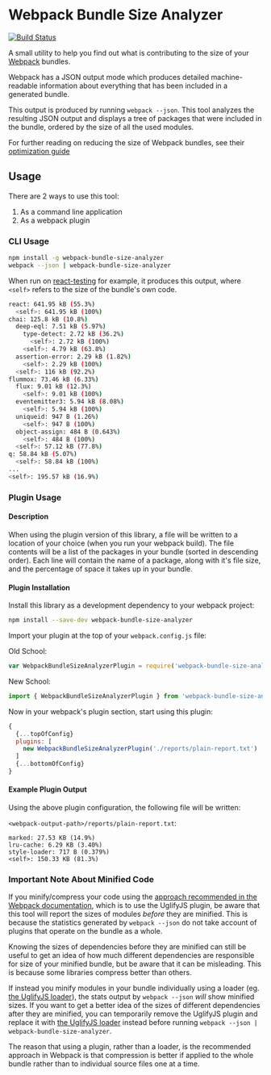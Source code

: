 Webpack Bundle Size Analyzer
============================

[![Build Status](https://travis-ci.org/robertknight/webpack-bundle-size-analyzer.svg?branch=master)](https://travis-ci.org/robertknight/webpack-bundle-size-analyzer)

A small utility to help you find out what is contributing
to the size of your [Webpack](http://webpack.github.io/) bundles.

Webpack has a JSON output mode which produces detailed machine-readable
information about everything that has been included in a generated bundle.

This output is produced by running `webpack --json`. This tool analyzes
the resulting JSON output and displays a tree of packages that were included
in the bundle, ordered by the size of all the used modules.

For further reading on reducing the size of Webpack bundles,
see their [optimization guide](http://webpack.github.io/docs/optimization.html)

## Usage

There are 2 ways to use this tool:

1. As a command line application
2. As a webpack plugin

### CLI Usage
```sh
npm install -g webpack-bundle-size-analyzer
webpack --json | webpack-bundle-size-analyzer
```

When run on [react-testing](https://github.com/robertknight/react-testing) for example,
it produces this output, where `<self>` refers to the size of the bundle's own code.

````sh
react: 641.95 kB (55.3%)
  <self>: 641.95 kB (100%)
chai: 125.8 kB (10.8%)
  deep-eql: 7.51 kB (5.97%)
    type-detect: 2.72 kB (36.2%)
      <self>: 2.72 kB (100%)
    <self>: 4.79 kB (63.8%)
  assertion-error: 2.29 kB (1.82%)
    <self>: 2.29 kB (100%)
  <self>: 116 kB (92.2%)
flummox: 73.46 kB (6.33%)
  flux: 9.01 kB (12.3%)
    <self>: 9.01 kB (100%)
  eventemitter3: 5.94 kB (8.08%)
    <self>: 5.94 kB (100%)
  uniqueid: 947 B (1.26%)
    <self>: 947 B (100%)
  object-assign: 484 B (0.643%)
    <self>: 484 B (100%)
  <self>: 57.12 kB (77.8%)
q: 58.84 kB (5.07%)
  <self>: 58.84 kB (100%)
...
<self>: 195.57 kB (16.9%)
````

### Plugin Usage

#### Description
When using the plugin version of this library, a file will be written to a
location of your choice (when you run your webpack build).  The file contents
will be a list of the packages in your bundle (sorted in descending order).
Each line will contain the name of a package, along with it's file size, and the
percentage of space it takes up in your bundle.

#### Plugin Installation
Install this library as a development dependency to your webpack project:
```sh
npm install --save-dev webpack-bundle-size-analyzer
```

Import your plugin at the top of your `webpack.config.js` file:

Old School:
```js
var WebpackBundleSizeAnalyzerPlugin = require('webpack-bundle-size-analyzer').WebpackBundleSizeAnalyzerPlugin;
```

New School:
```js
import { WebpackBundleSizeAnalyzerPlugin } from 'webpack-bundle-size-analyzer';
```

Now in your webpack's plugin section, start using this plugin:

```js
{
  {...topOfConfig}
  plugins: [
    new WebpackBundleSizeAnalyzerPlugin('./reports/plain-report.txt')
  ]
  {...bottomOfConfig}
}
```

#### Example Plugin Output

Using the above plugin configuration, the following file will be written:

`<webpack-output-path>/reports/plain-report.txt`:
```text
marked: 27.53 KB (14.9%)
lru-cache: 6.29 KB (3.40%)
style-loader: 717 B (0.379%)
<self>: 150.33 KB (81.3%)
```


### Important Note About Minified Code

If you minify/compress your code using the [approach recommended in the Webpack documentation](http://webpack.github.io/docs/optimization.html), which is to use the UglifyJS plugin, be aware that this tool will report the sizes of modules _before_ they are minified. This is because the statistics generated by `webpack --json` do not take account of plugins that operate on the bundle as a whole.

Knowing the sizes of dependencies before they are minified can still be useful to get an idea of how much different dependencies are responsible for size of your minified bundle, but be aware that it can be misleading. This is because some libraries compress better than others.

If instead you minify modules in your bundle individually using a loader (eg. [the UglifyJS loader](https://www.npmjs.com/package/uglify-loader)), the stats output by `webpack --json` _will_ show minified sizes. If you want to get a better idea of the sizes of different dependencies after they are minified, you can temporarily remove the UglifyJS plugin and replace it with [the UglifyJS loader](https://www.npmjs.com/package/uglify-loader) instead before running `webpack --json | webpack-bundle-size-analyzer`.

The reason that using a plugin, rather than a loader, is the recommended approach in Webpack is that compression is better if applied to the whole bundle rather than to individual source files one at a time.
